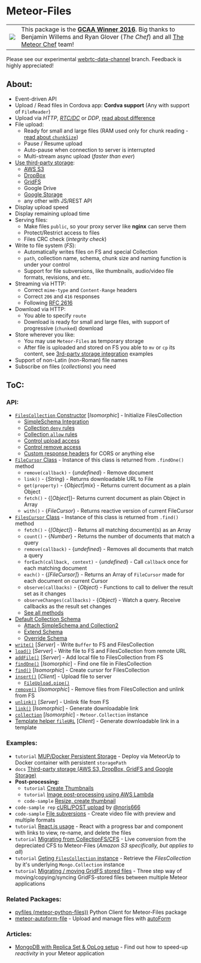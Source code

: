 # Meteor-Files

<table>
  <tbody>
    <tr>
      <td>
        <a href="https://themeteorchef.com/blog/giant-cotton-apron-awards-show"><img src="https://raw.githubusercontent.com/VeliovGroup/Meteor-Files-Demos/master/GCAA.png"></a>
      </td>
      <td>
        This package is the <strong><a href="https://themeteorchef.com/blog/giant-cotton-apron-awards-show" target="_blank">GCAA Winner 2016</a></strong>. Big thanks to Benjamin Willems and Ryan Glover (<em>The Chef</em>) and all <a href="https://themeteorchef.com" target="_blank">The Meteor Chef</a> team!
      </td>
    </tr>
  </tbody>
</table>

Please see our experimental [webrtc-data-channel](https://github.com/VeliovGroup/Meteor-Files/tree/webrtc-data-channel) branch. Feedback is highly appreciated!

## About:

  - Event-driven API
  - Upload / Read files in Cordova app: __Cordva support__ (Any with support of `FileReader`)
  - Upload via *HTTP*, [*RTC/DC*](https://github.com/VeliovGroup/Meteor-Files/tree/webrtc-data-channel) or *DDP*, [read about difference](https://github.com/VeliovGroup/Meteor-Files/wiki/About-Upload-Transports)
  - File upload:
    - Ready for small and large files (RAM used only for chunk reading - [read about `chunkSize`](https://github.com/VeliovGroup/Meteor-Files/wiki/Insert-(Upload)))
    - Pause / Resume upload
    - Auto-pause when connection to server is interrupted
    - Multi-stream async upload (*faster than ever*)
  - [Use third-party storage](https://github.com/VeliovGroup/Meteor-Files/wiki/Third-party-storage):
    - [AWS S3](https://github.com/VeliovGroup/Meteor-Files/wiki/AWS-S3-Integration)
    - [DropBox](https://github.com/VeliovGroup/Meteor-Files/wiki/DropBox-Integration)
    - [GridFS](https://github.com/VeliovGroup/Meteor-Files/wiki/GridFS-Integration)
    - Google Drive
    - [Google Storage](https://github.com/VeliovGroup/Meteor-Files/wiki/Google-Cloud-Storage-Integration)
    - any other with JS/REST API
  - Display upload speed
  - Display remaining upload time
  - Serving files:
    - Make files `public`, so your proxy server like __nginx__ can serve them
    - Protect/Restrict access to files
    - Files CRC check (*integrity check*)
  - Write to file system (*FS*):
    - Automatically writes files on FS and special Collection
    - `path`, collection name, schema, chunk size and naming function is under your control
    - Support for file subversions, like thumbnails, audio/video file formats, revisions, and etc.
  - Streaming via HTTP:
    - Correct `mime-type` and `Content-Range` headers
    - Correct `206` and `416` responses
    - Following [RFC 2616](https://tools.ietf.org/html/rfc2616)
  - Download via HTTP:
    - You able to specify `route`
    - Download is ready for small and large files, with support of progressive (`chunked`) download
  - Store wherever you like:
    - You may use `Meteor-Files` as temporary storage
    - After file is uploaded and stored on FS you able to `mv` or `cp` its content, see [3rd-party storage integration](https://github.com/VeliovGroup/Meteor-Files/wiki/Third-party-storage) examples
  - Support of non-Latin (non-Roman) file names
  - Subscribe on files (*collections*) you need

## ToC:

### API:

  - [`FilesCollection` Constructor](https://github.com/VeliovGroup/Meteor-Files/wiki/Constructor) [*Isomorphic*] - Initialize FilesCollection
    - [SimpleSchema Integration](https://github.com/VeliovGroup/Meteor-Files/wiki/Constructor#attach-schema-isomorphic)
    - [Collection `deny` rules](https://github.com/VeliovGroup/Meteor-Files/wiki/Constructor#deny-collection-interaction-on-client-server)
    - [Collection `allow` rules](https://github.com/VeliovGroup/Meteor-Files/wiki/Constructor#allow-collection-interaction-on-client-server)
    - [Control upload access](https://github.com/VeliovGroup/Meteor-Files/wiki/Constructor#use-onbeforeupload-to-avoid-unauthorized-upload)
    - [Control remove access](https://github.com/VeliovGroup/Meteor-Files/wiki/Constructor#use-onbeforeremove-to-avoid-unauthorized-remove)
    - [Custom response headers](https://github.com/VeliovGroup/Meteor-Files/wiki/Custom-Response-Headers) for CORS or anything else
  - [`FileCursor` Class](https://github.com/VeliovGroup/Meteor-Files/wiki/FileCursor) - Instance of this class is returned from `.findOne()` method
    - `remove(callback)` - {*undefined*} - Remove document
    - `link()` - {*String*} - Returns downloadable URL to File
    - `get(property)` - {*Object*|*mix*} - Returns current document as a plain Object
    - `fetch()` - {[*Object*]}- Returns current document as plain Object in Array
    - `with()` - {*FileCursor*} - Returns reactive version of current FileCursor
  - [`FilesCursor` Class](https://github.com/VeliovGroup/Meteor-Files/wiki/FilesCursor) - Instance of this class is returned from `.find()` method
    - `fetch()` - {*[Object]*} - Returns all matching document(s) as an Array
    - `count()` - {*Number*} - Returns the number of documents that match a query
    - `remove(callback)` - {*undefined*} - Removes all documents that match a query
    - `forEach(callback, context)` - {*undefined*} - Call `callback` once for each matching document
    - `each()` - {*[FileCursor]*} - Returns an Array of `FileCursor` made for each document on current Cursor
    - `observe(callbacks)` - {*Object*} - Functions to call to deliver the result set as it changes
    - `observeChanges(callbacks)` - {*Object*} - Watch a query. Receive callbacks as the result set changes
    - [See all methods](https://github.com/VeliovGroup/Meteor-Files/wiki/FilesCursor)
  - [Default Collection Schema](https://github.com/VeliovGroup/Meteor-Files/wiki/Schema)
    - [Attach SimpleSchema and Collection2](https://github.com/VeliovGroup/Meteor-Files/wiki/Schema#attach-schema-recommended)
    - [Extend Schema](https://github.com/VeliovGroup/Meteor-Files/wiki/Schema#extend-default-schema)
    - [Override Schema](https://github.com/VeliovGroup/Meteor-Files/wiki/Schema#pass-your-own-schema-not-recommended)
  - [`write()`](https://github.com/VeliovGroup/Meteor-Files/wiki/Write) [*Server*] - Write `Buffer` to FS and FilesCollection
  - [`load()`](https://github.com/VeliovGroup/Meteor-Files/wiki/Load) [*Server*] - Write file to FS and FilesCollection from remote URL
  - [`addFile()`](https://github.com/VeliovGroup/Meteor-Files/wiki/addFile) [*Server*] - Add local file to FilesCollection from FS
  - [`findOne()`](https://github.com/VeliovGroup/Meteor-Files/wiki/findOne) [*Isomorphic*] - Find one file in FilesCollection
  - [`find()`](https://github.com/VeliovGroup/Meteor-Files/wiki/find) [*Isomorphic*] - Create cursor for FilesCollection
  - [`insert()`](https://github.com/VeliovGroup/Meteor-Files/wiki/Insert-(Upload)) [*Client*] - Upload file to server
    - [`FileUpload.pipe()`](https://github.com/VeliovGroup/Meteor-Files/wiki/Insert-(Upload)#piping)
  - [`remove()`](https://github.com/VeliovGroup/Meteor-Files/wiki/remove) [*Isomorphic*] - Remove files from FilesCollection and unlink from FS
  - [`unlink()`](https://github.com/VeliovGroup/Meteor-Files/wiki/unlink) [*Server*] - Unlink file from FS
  - [`link()`](https://github.com/VeliovGroup/Meteor-Files/wiki/link) [*Isomorphic*] - Generate downloadable link
  - [`collection`](https://github.com/VeliovGroup/Meteor-Files/wiki/collection) [*Isomorphic*] - `Meteor.Collection` instance
  - [Template helper `fileURL`](https://github.com/VeliovGroup/Meteor-Files/wiki/Template-Helper) [*Client*] - Generate downloadable link in a template

### Examples:

  - `tutorial` [MUP/Docker Persistent Storage](https://github.com/VeliovGroup/Meteor-Files/wiki/MeteorUp-(MUP)-Usage) - Deploy via MeteorUp to Docker container with persistent `storagePath`
  - `docs` [Third-party storage (AWS S3, DropBox, GridFS and Google Storage)](https://github.com/VeliovGroup/Meteor-Files/wiki/Third-party-storage)
  - __Post-processing:__
    - `tutorial` [Create Thumbnails](https://github.com/VeliovGroup/Meteor-Files/wiki/Image-Processing)
    - `tutorial` [Image post-processing using AWS Lambda](https://github.com/VeliovGroup/Meteor-Files/wiki/AWS-S3-Integration#further-image-jpeg-png-processing-with-aws-lambda)
    - `code-sample` [Resize, create thumbnail](https://github.com/VeliovGroup/Meteor-Files-Demos/blob/master/demo/imports/server/image-processing.js#L19)
  - `code-sample rep` [cURL/POST upload](https://github.com/noris666/Meteor-Files-POST-Example) by [@noris666](https://github.com/noris666)
  - `code-sample` [File subversions](https://github.com/VeliovGroup/Meteor-Files/wiki/Create-and-Manage-Subversions) - Create video file with preview and multiple formats
  - `tutorial` [React.js usage](https://github.com/VeliovGroup/Meteor-Files/wiki/React-Example) - React with a progress bar and component with links to view, re-name, and delete the files
  - `tutorial` [Migrating from CollectionFS/CFS](https://github.com/VeliovGroup/Meteor-Files/wiki/Converting-from-CollectionFS) - Live conversion from the depreciated CFS to Meteor-Files (*Amazon S3 specifically, but applies to all*)
  - `tutorial` [Geting `FilesCollection` instance](https://github.com/VeliovGroup/Meteor-Files/wiki/Collection-Instances) - Retrieve the *FilesCollection* by it's underlying `Mongo.Collection` instance
  - `tutorial` [Migrating / moving GridFS stored files](https://github.com/VeliovGroup/Meteor-Files/wiki/GridFs-Migration) - Three step way of moving/copying/syncing GridFS-stored files between multiple Meteor applications

### Related Packages:

  - [pyfiles (meteor-python-files))](https://github.com/VeliovGroup/meteor-python-files) Python Client for Meteor-Files package
  - [meteor-autoform-file](https://github.com/VeliovGroup/meteor-autoform-file) - Upload and manage files with [autoForm](https://github.com/aldeed/meteor-autoform)

### Articles:

  - [MongoDB with Replica Set & OpLog setup](https://veliovgroup.com/article/2qsjtNf8NSB9XxZDh/mongodb-replica-set-with-oplog) - Find out how to speed-up *reactivity* in your Meteor application
